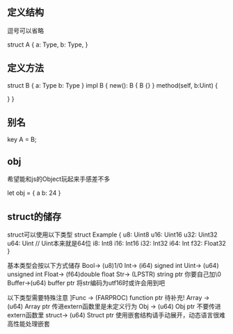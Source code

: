 ## 定义结构

逗号可以省略

struct A {
  a: Type,
  b: Type,
}

## 定义方法


struct B {
  a: Type
  b: Type
}
impl B {
  new(): B {
    B {}
  }
  method(self, b:Uint) {

  }
}

## 别名

key A = B;

## obj

希望能和js的Object玩起来手感差不多

let obj = {
  a
  b: 24
}

## struct的储存

struct可以使用以下类型
struct Example {
  u8: Uint8
  u16: Uint16
  u32: Uint32
  u64: Uint   // Uint本来就是64位
  i8: Int8
  i16: Int16
  i32: Int32
  i64: Int
  f32: Float32
}

基本类型会按以下方式储存
Bool->  (u8)1/0
Int->   (i64) signed int
Uint->  (u64) unsigned int
Float-> (f64)double float
Str->   (LPSTR) string ptr 你要自己加\0
Buffer->(u64) buffer ptr 将str编码为utf16时或许会用到吧

以下类型需要特殊注意
]Func ->  (FARPROC) function ptr 待补充!
Array -> (u64) Array ptr 传进extern函数里是未定义行为
Obj   -> (u64) Obj ptr 不要传进extern函数里
struct-> (u64) Struct ptr 使用嵌套结构请手动展开，动态语言很难高性能处理嵌套
